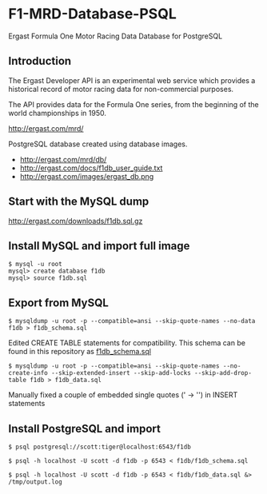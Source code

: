 # F1-MRD-Database-PSQL
Ergast Formula One Motor Racing Data Database for PostgreSQL


## Introduction

The Ergast Developer API is an experimental web service which provides
a historical record of motor racing data for non-commercial purposes.

The API provides data for the Formula One series,
from the beginning of the world championships in 1950.

http://ergast.com/mrd/

PostgreSQL database created using database images.

- http://ergast.com/mrd/db/
- http://ergast.com/docs/f1db_user_guide.txt
- http://ergast.com/images/ergast_db.png


## Start with the MySQL dump

http://ergast.com/downloads/f1db.sql.gz


## Install MySQL and import full image

```
$ mysql -u root
mysql> create database f1db
mysql> source f1db.sql
```

## Export from MySQL

```
$ mysqldump -u root -p --compatible=ansi --skip-quote-names --no-data f1db > f1db_schema.sql
```

Edited CREATE TABLE statements for compatibility.
This schema can be found in this repository as [f1db_schema.sql](f1db_schema.sql)

```
$ mysqldump -u root -p --compatible=ansi --skip-quote-names --no-create-info --skip-extended-insert --skip-add-locks --skip-add-drop-table f1db > f1db_data.sql
```

Manually fixed a couple of embedded single quotes (\' -> '') in INSERT statements


## Install PostgreSQL and import

```
$ psql postgresql://scott:tiger@localhost:6543/f1db

$ psql -h localhost -U scott -d f1db -p 6543 < f1db/f1db_schema.sql

$ psql -h localhost -U scott -d f1db -p 6543 < f1db/f1db_data.sql &> /tmp/output.log
```
